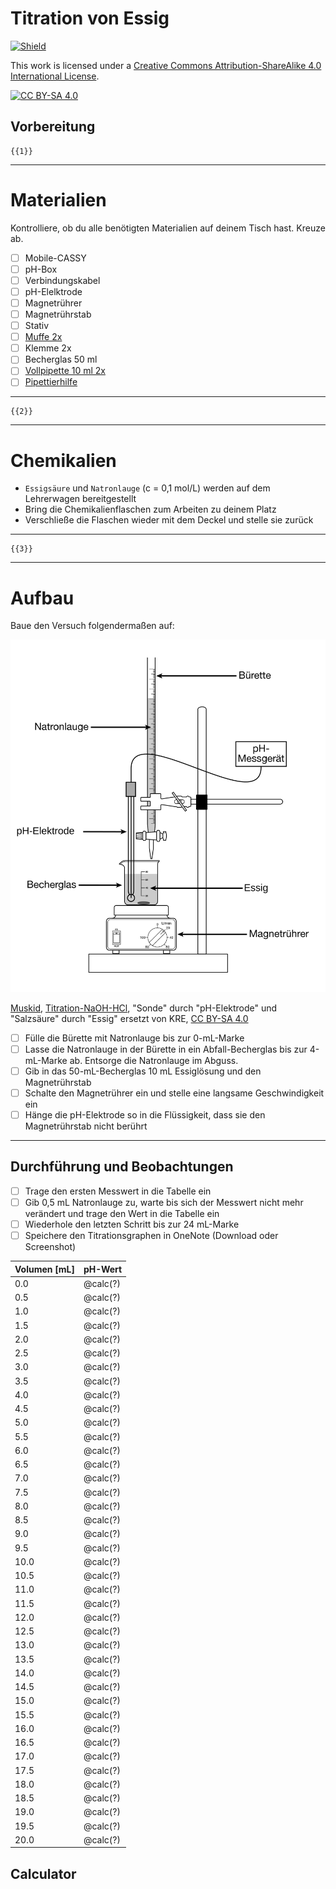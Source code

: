 <!--
author:   KRE-DSS

email:    

version:  0.0.1

language: de

narrator: Deutsch Female

classroom: disable

comment:  Try to write a short comment about
          your course, multiline is also okay.

link:     

script:   
-->

# Titration von Essig

[![Shield](https://img.shields.io/badge/License-CC%20BY--SA%204.0-lightgrey.svg)](http://creativecommons.org/licenses/by-sa/4.0/)

This work is licensed under a
[Creative Commons Attribution-ShareAlike 4.0 International License](http://creativecommons.org/licenses/by-sa/4.0/).

[![CC BY-SA 4.0](https://licensebuttons.net/l/by-sa/4.0/88x31.png)](http://creativecommons.org/licenses/by-sa/4.0/)

## Vorbereitung

    {{1}}
**********
Materialien
============

Kontrolliere, ob du alle benötigten Materialien auf deinem Tisch hast. Kreuze ab.

-[ ] Mobile-CASSY
-[ ] pH-Box
-[ ] Verbindungskabel
-[ ] pH-Elelktrode
-[ ] Magnetrührer
-[ ] Magnetrührstab
-[ ] Stativ
-[ ] [Muffe 2x](https://de.wikipedia.org/wiki/Doppelmuffe#/media/Datei:Stainless_steel_laboratory_bossheads_13mm.jpg)
-[ ] Klemme 2x
-[ ] Becherglas 50 ml
-[ ] [Vollpipette 10 ml 2x](https://de.wikipedia.org/wiki/Pipette#/media/Datei:Pipette-LF.jpg)
-[ ] [Pipettierhilfe](https://de.wikipedia.org/wiki/Pipettierhilfe#/media/Datei:Pipettierhilfen.jpg)
**********

    {{2}}
**********
Chemikalien
=============

+ `Essigsäure` und `Natronlauge` (c = 0,1 mol/L) werden auf dem Lehrerwagen bereitgestellt
+ Bring die Chemikalienflaschen zum Arbeiten zu deinem Platz
+ Verschließe die Flaschen wieder mit dem Deckel und stelle sie zurück

**********
    {{3}}
**********
Aufbau
=============

Baue den Versuch folgendermaßen auf:

![Titration Essig mit Natronlauge](/media/Titration-NaOH-vinager.svg)

 <a href="https://commons.wikimedia.org/wiki/User:Muskid">Muskid</a>, <a href="https://commons.wikimedia.org/wiki/File:Titration-NaOH-HCl.svg">Titration-NaOH-HCl</a>, "Sonde" durch "pH-Elektrode" und "Salzsäure" durch "Essig" ersetzt von KRE, <a href="https://creativecommons.org/licenses/by-sa/4.0/legalcode" rel="license">CC BY-SA 4.0</a> 

 -[ ] Fülle die Bürette mit Natronlauge bis zur 0-mL-Marke
 -[ ] Lasse die Natronlauge in der Bürette in ein Abfall-Becherglas bis zur 4-mL-Marke ab. Entsorge die Natronlauge im Abguss.
 -[ ] Gib in das 50-mL-Becherglas 10 mL Essiglösung und den Magnetrührstab
 -[ ] Schalte den Magnetrührer ein und stelle eine langsame Geschwindigkeit ein
 -[ ] Hänge die pH-Elektrode so in die Flüssigkeit, dass sie den Magnetrührstab nicht berührt

**********

## Durchführung und Beobachtungen
<!--
calc: <script input="number" default="@0">@input</script>
-->

-[ ] Trage den ersten Messwert in die Tabelle ein
-[ ] Gib 0,5 mL Natronlauge zu, warte bis sich der Messwert nicht mehr verändert und trage den Wert in die Tabelle ein
-[ ] Wiederhole den letzten Schritt bis zur 24 mL-Marke
-[ ] Speichere den Titrationsgraphen in OneNote (Download oder Screenshot)

<!-- data-type="line" -->
| Volumen [mL] | pH-Wert |
|---|---|
| 0.0 | @calc(?)  |
| 0.5 | @calc(?)  |
| 1.0 | @calc(?)  |
| 1.5 | @calc(?)  |
| 2.0 | @calc(?)  |
| 2.5 | @calc(?)  |
| 3.0 | @calc(?)  |
| 3.5 | @calc(?)  |
| 4.0 | @calc(?)  |
| 4.5 | @calc(?)  |
| 5.0 | @calc(?)  |
| 5.5 | @calc(?)  |
| 6.0 | @calc(?)  |
| 6.5 | @calc(?)  |
| 7.0 | @calc(?)  |
| 7.5 | @calc(?)  |
| 8.0 | @calc(?)  |
| 8.5 | @calc(?)  |
| 9.0 | @calc(?)  |
| 9.5 | @calc(?)  |
| 10.0 | @calc(?)  |
| 10.5 | @calc(?)  |
| 11.0 | @calc(?)  |
| 11.5 | @calc(?)  |
| 12.0 | @calc(?)  |
| 12.5 | @calc(?)  |
| 13.0 | @calc(?)  |
| 13.5 | @calc(?)  |
| 14.0 | @calc(?)  |
| 14.5 | @calc(?)  |
| 15.0 | @calc(?)  |
| 15.5 | @calc(?)  |
| 16.0 | @calc(?)  |
| 16.5 | @calc(?)  |
| 17.0 | @calc(?)  |
| 17.5 | @calc(?)  |
| 18.0 | @calc(?)  |
| 18.5 | @calc(?)  |
| 19.0 | @calc(?)  |
| 19.5 | @calc(?)  |
| 20.0 | @calc(?)  |

## Calculator
<!--
i: <script input="number">let i = @input</script>
-->
<script input="number" value="1" min="0" max="1000000">
let i = @input // direct usage as a number
let k = @input

"Square of " + i + " = " + i * k
</script>
